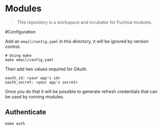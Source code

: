 Modules
=======

> This repository is a workspace and incubator for Fuchsia modules.

#Configuration

Add an `email/config.yaml` in this directory, it will be ignored by version control.

    # Using make
    make email/config.yaml

Then add two values required for OAuth.

    oauth_id: <your app's id>
    oauth_secret: <your app's secret>

Once you do that it will be possible to generate refresh credentials that can be used by running modules.

## Authenticate

    make auth
